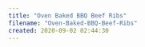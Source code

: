 ```yaml
---
title: "Oven Baked BBQ Beef Ribs"
filename: "Oven-Baked-BBQ-Beef-Ribs"
created: 2020-09-02 02:44:30
---
```


